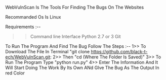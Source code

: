 WebVulnScan Is The Tools For Finding The Bugs On The Websites 

Recommanded Os Is Linux

Requirements :--

>> Command line Interface 
>> Python 2.7 or 3
>> Git

To Run The Program And Find The Bug Follow The Steps :--
1>> To Download The File In Terminal "git clone https://github.com/black-t-ech/WebVulnScan.git:
2>> Then "cd (Where The Folder Is Saved)"
3>> To Run The Program Type "python run.py"
4>> Enter The Information And It Will Start Doing The Work By Its Own ANd GIve The Bug As The Output In red Color
